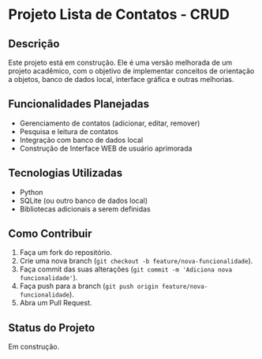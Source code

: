 # Projeto Lista de Contatos - CRUD

## Descrição
Este projeto está em construção. Ele é uma versão melhorada de um projeto acadêmico, com o objetivo de implementar conceitos de orientação a objetos, banco de dados local, interface gráfica e outras melhorias.

## Funcionalidades Planejadas
- Gerenciamento de contatos (adicionar, editar, remover)
- Pesquisa e leitura de contatos
- Integração com banco de dados local
- Construção de Interface WEB de usuário aprimorada 

## Tecnologias Utilizadas
- Python
- SQLite (ou outro banco de dados local)
- Bibliotecas adicionais a serem definidas

## Como Contribuir
1. Faça um fork do repositório.
2. Crie uma nova branch (`git checkout -b feature/nova-funcionalidade`).
3. Faça commit das suas alterações (`git commit -m 'Adiciona nova funcionalidade'`).
4. Faça push para a branch (`git push origin feature/nova-funcionalidade`).
5. Abra um Pull Request.

## Status do Projeto
Em construção.